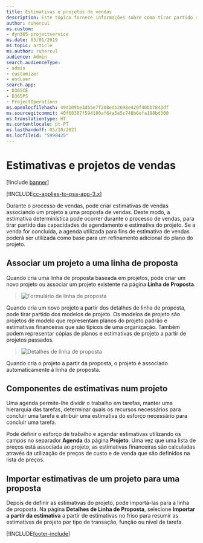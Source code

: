 ```yaml
---
title: Estimativas e projetos de vendas
description: Este tópico fornece informações sobre como tirar partido da agenda e das estimativas no processo de vendas.
author: ruhercul
ms.custom:
- dyn365-projectservice
ms.date: 03/01/2019
ms.topic: article
ms.author: ruhercul
audience: Admin
search.audienceType:
- admin
- customizer
- enduser
search.app:
- D365CE
- D365PS
- ProjectOperations
ms.openlocfilehash: 49d109be3d55e7f208edb2698e420f40bb7843df
ms.sourcegitcommit: 40f68387f594180af64a5e5c748b6efa188bd300
ms.translationtype: HT
ms.contentlocale: pt-PT
ms.lasthandoff: 05/10/2021
ms.locfileid: "5998425"
---
```

# <a name="sales-estimates-and-projects"></a>Estimativas e projetos de vendas

[!include [banner](../includes/psa-now-project-operations.md)]

[!INCLUDE[cc-applies-to-psa-app-3.x](../includes/cc-applies-to-psa-app-3x.md)]

Durante o processo de vendas, pode criar estimativas de vendas associando um projeto a uma proposta de vendas. Deste modo, a estimativa determinística pode ocorrer durante o processo de vendas, para tirar partido das capacidades de agendamento e estimativa do projeto. Se a venda for concluída, a agenda utilizada para fins de estimativa de vendas poderá ser utilizada como base para um refinamento adicional do plano do projeto.

## <a name="linking-a-project-to-a-quote-line"></a>Associar um projeto a uma linha de proposta

Quando cria uma linha de proposta baseada em projetos, pode criar um novo projeto ou associar um projeto existente na página **Linha de Proposta**. 

> ![Formulário de linha de proposta](media/project-8.png)
 
Quando cria um novo projeto a partir dos detalhes de linha de proposta, pode tirar partido dos modelos de projeto. Os modelos de projeto são projetos de modelo que representam planos do projeto padrão e estimativas financeiras que são típicos de uma organização. Também podem representar cópias de planos e estimativas de projeto a partir de projetos passados.

> ![Detalhes de linha de proposta](media/project-9.png)
  
Quando cria o projeto a partir da proposta, o projeto é associado automaticamente à linha de proposta.

## <a name="components-of-estimates-in-a-project"></a>Componentes de estimativas num projeto

Uma agenda permite-lhe dividir o trabalho em tarefas, manter uma hierarquia das tarefas, determinar quais os recursos necessários para concluir uma tarefa e atribuir uma estimativa do esforço necessário para concluir uma tarefa.

Pode definir o esforço de trabalho e agendar estimativas utilizando os campos no separador **Agenda** da página **Projeto**. Uma vez que uma lista de preços está associada ao projeto, as estimativas financeiras são calculadas através da utilização de preços de custo e de venda que são definidos na lista de preços.

## <a name="importing-estimates-from-a-project-into-a-quote"></a>Importar estimativas de um projeto para uma proposta

Depois de definir as estimativas do projeto, pode importá-las para a linha de proposta. Na página **Detalhes de Linha de Proposta**, selecione **Importar a partir da estimativa** a partir de estimativas no friso para resumir as estimativas de projeto por tipo de transação, função ou nível de tarefa.


[!INCLUDE[footer-include](../includes/footer-banner.md)]